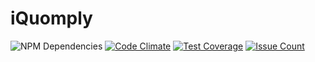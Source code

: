 # iQuomply

![NPM Dependencies](https://david-dm.org/johnpaulada/iquomply.svg)
[![Code Climate](https://codeclimate.com/github/johnpaulada/iquomply/badges/gpa.svg)](https://codeclimate.com/github/johnpaulada/iquomply)
[![Test Coverage](https://codeclimate.com/github/johnpaulada/iquomply/badges/coverage.svg)](https://codeclimate.com/github/johnpaulada/iquomply/coverage)
[![Issue Count](https://codeclimate.com/github/johnpaulada/iquomply/badges/issue_count.svg)](https://codeclimate.com/github/johnpaulada/iquomply)

